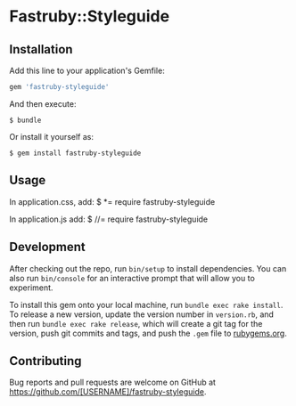 # Fastruby::Styleguide

## Installation

Add this line to your application's Gemfile:

```ruby
gem 'fastruby-styleguide'
```

And then execute:

    $ bundle

Or install it yourself as:

    $ gem install fastruby-styleguide

## Usage

In application.css, add:
    $ *= require fastruby-styleguide

In application.js add:
    $ //= require fastruby-styleguide

## Development

After checking out the repo, run `bin/setup` to install dependencies. You can also run `bin/console` for an interactive prompt that will allow you to experiment.

To install this gem onto your local machine, run `bundle exec rake install`. To release a new version, update the version number in `version.rb`, and then run `bundle exec rake release`, which will create a git tag for the version, push git commits and tags, and push the `.gem` file to [rubygems.org](https://rubygems.org).

## Contributing

Bug reports and pull requests are welcome on GitHub at https://github.com/[USERNAME]/fastruby-styleguide.
